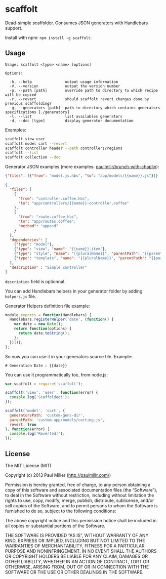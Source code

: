 # scaffolt

Dead-simple scaffolder. Consumes JSON generators with Handlebars support.

Install with npm: `npm install -g scaffolt`.

## Usage

```
Usage: scaffolt <type> <name> [options]

Options:

  -h, --help               output usage information
  -V, --version            output the version number
  -p, --path [path]        override path to directory to which recipe will be copied
  -r, --revert             should scaffolt revert changes done by previous scaffolding?
  -g, --generators [path]  path to directory which contains generators specifications [./generators]
  -l, --list               list availables generators
  -d, --doc [type]         display generator documentation
```

Examples:

```bash
scaffolt view user
scaffolt model cart --revert
scaffolt controller header --path controllers/regions
scaffolt --list
scaffolt collection --doc
```

Generator JSON examples (more examples: [paulmillr/brunch-with-chaplin](https://github.com/paulmillr/brunch-with-chaplin/tree/master/generators)):

```json
{"files": [{"from": "model.js.hbs", "to": "app/models/{{name}}.js"}]}
```

```json
{
  "files": [
    {
      "from": "controller.coffee.hbs",
      "to": "app/controllers/{{name}}-controller.coffee"
    },
    {
      "from": "route.coffee.hbs",
      "to": "app/routes.coffee",
      "method": "append"
    }
  ],
  "dependencies": [
    {"type": "model"},
    {"type": "view", "name": "{{name}}-item"},
    {"type": "style", "name": "{{pluralName}}", "parentPath": "{{parentPath}}/styles"},
    {"type": "template", "name": "{{pluralName}}", "parentPath": "{{parentPath}}/templates"}
  ],
  "description" : "Simple controller"
}
```
`description` field is optionnal.

You can add Handlebars helpers in your generator folder by adding `helpers.js` file.

Generator Helpers definition file example:

```javascript
module.exports = function(Handlebars) {
  Handlebars.registerHelper('date', (function() {
    var date = new Date();
    return function(options) {
      return date.toString();
    };
  })());
};
```

So now you can use it in your generators source file. Example:

```
# Generation Date : {{date}}
```

You can use it programmatically too, from node.js:

```javascript
var scaffolt = require('scaffolt');

scaffolt('view', 'user', function(error) {
  console.log('Scaffolded!');
});

scaffolt('model', 'cart', {
  generatorsPath: 'custom-gens-dir',
  parentPath: 'custom-app/models/carting.js',
  revert: true
}, function(error) {
  console.log('Reverted!');
});
```

## License

The MIT License (MIT)

Copyright (c) 2013 Paul Miller (http://paulmillr.com/)

Permission is hereby granted, free of charge, to any person obtaining a copy
of this software and associated documentation files (the “Software”), to deal
in the Software without restriction, including without limitation the rights
to use, copy, modify, merge, publish, distribute, sublicense, and/or sell
copies of the Software, and to permit persons to whom the Software is
furnished to do so, subject to the following conditions:

The above copyright notice and this permission notice shall be included in
all copies or substantial portions of the Software.

THE SOFTWARE IS PROVIDED “AS IS”, WITHOUT WARRANTY OF ANY KIND, EXPRESS OR
IMPLIED, INCLUDING BUT NOT LIMITED TO THE WARRANTIES OF MERCHANTABILITY,
FITNESS FOR A PARTICULAR PURPOSE AND NONINFRINGEMENT. IN NO EVENT SHALL THE
AUTHORS OR COPYRIGHT HOLDERS BE LIABLE FOR ANY CLAIM, DAMAGES OR OTHER
LIABILITY, WHETHER IN AN ACTION OF CONTRACT, TORT OR OTHERWISE, ARISING FROM,
OUT OF OR IN CONNECTION WITH THE SOFTWARE OR THE USE OR OTHER DEALINGS IN
THE SOFTWARE.
